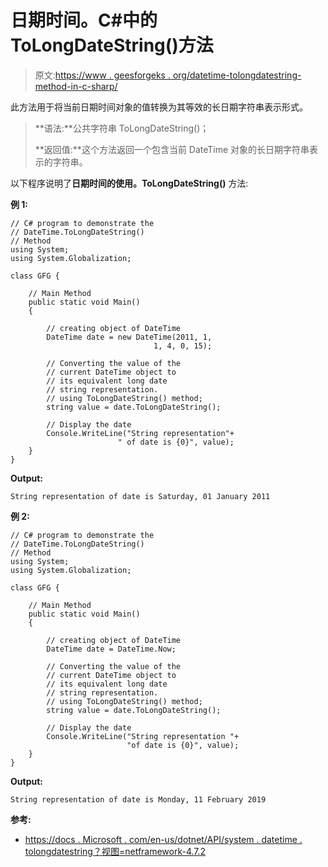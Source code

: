 # 日期时间。C#中的 ToLongDateString()方法

> 原文:[https://www . geesforgeks . org/datetime-tolongdatestring-method-in-c-sharp/](https://www.geeksforgeeks.org/datetime-tolongdatestring-method-in-c-sharp/)

此方法用于将当前日期时间对象的值转换为其等效的长日期字符串表示形式。

> **语法:**公共字符串 ToLongDateString()；
> 
> **返回值:**这个方法返回一个包含当前 DateTime 对象的长日期字符串表示的字符串。

以下程序说明了**日期时间的使用。ToLongDateString()** 方法:

**例 1:**

```
// C# program to demonstrate the
// DateTime.ToLongDateString()
// Method
using System;
using System.Globalization;

class GFG {

    // Main Method
    public static void Main()
    {

        // creating object of DateTime
        DateTime date = new DateTime(2011, 1,
                                1, 4, 0, 15);

        // Converting the value of the 
        // current DateTime object to 
        // its equivalent long date 
        // string representation.
        // using ToLongDateString() method;
        string value = date.ToLongDateString();

        // Display the date
        Console.WriteLine("String representation"+
                        " of date is {0}", value);
    }
}
```

**Output:**

```
String representation of date is Saturday, 01 January 2011

```

**例 2:**

```
// C# program to demonstrate the
// DateTime.ToLongDateString()
// Method
using System;
using System.Globalization;

class GFG {

    // Main Method
    public static void Main()
    {

        // creating object of DateTime
        DateTime date = DateTime.Now;

        // Converting the value of the
        // current DateTime object to 
        // its equivalent long date 
        // string representation.
        // using ToLongDateString() method;
        string value = date.ToLongDateString();

        // Display the date
        Console.WriteLine("String representation "+
                          "of date is {0}", value);
    }
}
```

**Output:**

```
String representation of date is Monday, 11 February 2019

```

**参考:**

*   [https://docs . Microsoft . com/en-us/dotnet/API/system . datetime . tolongdatestring？视图=netframework-4.7.2](https://docs.microsoft.com/en-us/dotnet/api/system.datetime.tolongdatestring?view=netframework-4.7.2)